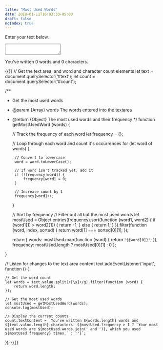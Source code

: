 ```yaml
---
title: "Most Used Words"
date: 2018-01-11T16:03:33-05:00
draft: false
noIndex: true
---
```


<label for="text">Enter your text below.</label>
<textarea id="text"></textarea>

<p id="count" aria-live="polite">You've written 0 words and 0 characters.</p>

{{<js>}}
// Get the text area, and word and character count elements
let text = document.querySelector('#text');
let count = document.querySelector('#count');

/**
 * Get the most used words
 * @param  {Array} words The words entered into the textarea
 * @return {Object}      The most used words and their frequency
 */
function getMostUsedWord (words) {

	// Track the frequency of each word
	let frequency = {};

	// Loop through each word and count it's occurrences
	for (let word of words) {

		// Convert to lowercase
		word = word.toLowerCase();

		// If word isn't tracked yet, add it
		if (!frequency[word]) {
			frequency[word] = 0;
		}

		// Increase count by 1
		frequency[word]++;

	}

	// Sort by frequency
	// Filter out all but the most used words
	let mostUsed = Object.entries(frequency).sort(function (word1, word2) {
		if (word1[1] > word2[1]) {
			return -1;
		} else {
			return 1;
		}
	}).filter(function (word, index, sorted) {
		return word[1] === sorted[0][1];
	});

	return {
		words: mostUsed.map(function (word) {
			return `"${word[0]}"`;
		}),
		frequency: mostUsed.length ? mostUsed[0][1] : 0
	};

}

// Listen for changes to the text area content
text.addEventListener('input', function () {

	// Get the word count
	let words = text.value.split(/[\s]+/g).filter(function (word) {
		return word.length;
	});

	// Get the most used words
	let mostUsed = getMostUsedWord(words);
	console.log(mostUsed);

	// Display the current counts
	count.textContent = `You've written ${words.length} words and ${text.value.length} characters. ${mostUsed.frequency > 1 ? `Your most used words are ${mostUsed.words.join(' and ')}, which you used ${mostUsed.frequency} times.` : ''}`;

});
{{</js>}}
